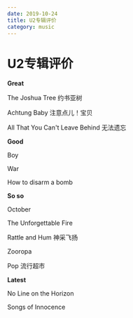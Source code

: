 ```yaml
---
date: 2019-10-24
title: U2专辑评价
category: music
---
```

# U2专辑评价

**Great**

The Joshua Tree 约书亚树

Achtung Baby 注意点儿！宝贝

All That You Can't Leave Behind 无法遗忘

**Good**

Boy

War

How to disarm a bomb

**So so**

October

The Unforgettable Fire

Rattle and Hum 神采飞扬

Zooropa

Pop 流行超市

**Latest**

No Line on the Horizon

Songs of Innocence
